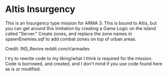 Altis Insurgency
===============

This is an Insurgency type mission for ARMA 3. This is bound to Altis, but you can get around this limitation by creating a Game Logic on the island called "Server." Create zones, and replace the zone names in spawnEnemies.sqf to add combat zones on top of urban areas.

Credit:
INS_Revive
reddit.com/r/armadev

I try to rewrite code to my liking/what I think is required for the mission. Code is borrowed, and created, and I don't mind if you use code found here as is or modified. 
